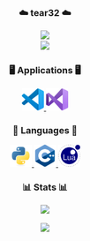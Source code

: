 ### <p align="center">☁️ tear32 ☁️</p>
<p align= "center">
  <img src="https://komarev.com/ghpvc/?username=tear32">
  <br>
  <img src="https://img.shields.io/badge/-tear34-0078f4?style=flat&logo=Discord&logoColor=white">
</p>

### <p align="center">🖥 Applications 🖥</p>
<p align="center">
  <a href="https://visualstudio.microsoft.com/vs/community/" target="_blank" rel="noreferrer">
    <img src="https://raw.githubusercontent.com/devicons/devicon/master/icons/vscode/vscode-original.svg" alt="python" width="40" height="40">
  </a>
  <a href="https://visualstudio.microsoft.com/vs/community/" target="_blank" rel="noreferrer">
    <img src="https://raw.githubusercontent.com/devicons/devicon/master/icons/visualstudio/visualstudio-original.svg" alt="cpp" width="40" height="40">
  </a>
</p>

### <p align="center">📜 Languages 📜</p>
<p align= "center">
  <a href="https://www.python.org" target="_blank" rel="noreferrer">
    <img src="https://raw.githubusercontent.com/devicons/devicon/master/icons/python/python-original.svg" alt="python" width="40" height="40">
  </a>
  <a href="https://learn.microsoft.com/en-en/cpp" target="_blank" rel="noreferrer">
    <img src="https://raw.githubusercontent.com/devicons/devicon/master/icons/cplusplus/cplusplus-original.svg" alt="cpp" width="40" height="40">
  </a>
  <a href="https://www.lua.org" target="_blank" rel="noreferrer">
    <img src="https://raw.githubusercontent.com/devicons/devicon/master/icons/lua/lua-original.svg" alt="lua" width="40" height="40">
  </a>
</p>


### <p align="center">📊 Stats 📊</p>
<p align="center">
  <img src="https://github-readme-stats.vercel.app/api?username=tear32&count_private=true&show_icons=true&theme=dark">
</p>
<p align="center">
  <img src="https://github-readme-stats.vercel.app/api/top-langs/?username=tear32&layout=compact&theme=dark">
</p>
